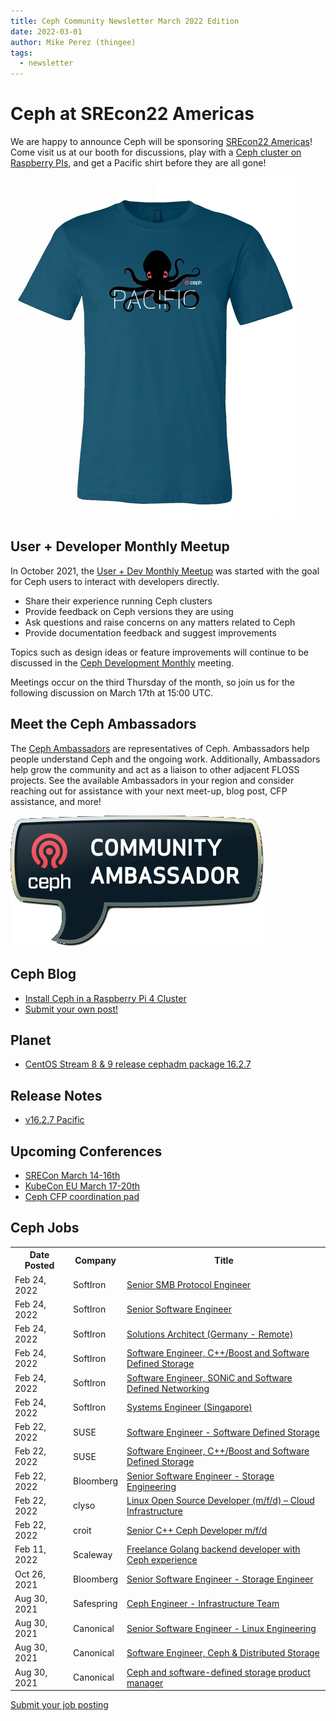 ```yaml
---
title: Ceph Community Newsletter March 2022 Edition
date: 2022-03-01
author: Mike Perez (thingee)
tags:
  - newsletter
---
```


# Ceph at SREcon22 Americas

We are happy to announce Ceph will be sponsoring [SREcon22 Americas](https://www.usenix.org/conference/srecon22americas)! Come visit us at our booth for discussions, play with a [Ceph cluster on Raspberry PIs](https://ceph.io/en/news/blog/2022/install-ceph-in-a-raspberrypi-4-cluster/), and get a Pacific shirt before they are all gone!

![Ceph Pacific release shirt](images/pacific-shirt.png)

## User + Developer Monthly Meetup

In October 2021, the [User + Dev Monthly Meetup](https://pad.ceph.com/p/ceph-user-dev-monthly-minutes) was started with the goal for Ceph users to interact with developers directly.

- Share their experience running Ceph clusters
- Provide feedback on Ceph versions they are using
- Ask questions and raise concerns on any matters related to Ceph
- Provide documentation feedback and suggest improvements

Topics such as design ideas or feature improvements will continue to be discussed in the [Ceph Development Monthly](https://tracker.ceph.com/projects/ceph/wiki/Planning) meeting.

Meetings occur on the third Thursday of the month, so join us for the following discussion on March 17th at 15:00 UTC.

## Meet the Ceph Ambassadors

The [Ceph Ambassadors](https://ceph.io/en/community/ambassadors/) are representatives of Ceph. Ambassadors help people understand Ceph and the ongoing work. Additionally, Ambassadors help grow the community and act as a liaison to other adjacent FLOSS projects. See the available Ambassadors in your region and consider reaching out for assistance with your next meet-up, blog post, CFP assistance, and more!

![Ceph Ambassadors](images/amassador-pin.png)

## Ceph Blog

- [Install Ceph in a Raspberry Pi 4 Cluster](https://ceph.io/en/news/blog/2022/install-ceph-in-a-raspberrypi-4-cluster/)
- [Submit your own post!](https://ceph.io/en/news/contribute)

## Planet

- [CentOS Stream 8 & 9 release cephadm package 16.2.7](https://blog.centos.org/2022/02/centos-community-newsletter-february-2022/)

## Release Notes

- [v16.2.7 Pacific](https://ceph.io/en/news/blog/2021/v16-2-7-pacific-released/)

## Upcoming Conferences

- [SRECon March 14-16th](https://www.usenix.org/srecon)
- [KubeCon EU March 17-20th](https://events.linuxfoundation.org/kubecon-cloudnativecon-europe)
- [Ceph CFP coordination pad](https://pad.ceph.com/p/cfp-coordination)

## Ceph Jobs

<table>
  <tr>
   <th>
   Date Posted
   </th>
   <th>
   Company
   </th>
   <th>
   Title
   </th>
   </tr>
   <td>Feb 24, 2022
   </td>
   <td>SoftIron
   </td>
   <td><a href="https://softiron.bamboohr.com/jobs/view.php?id=75&source=aWQ9MTU%3D">Senior SMB Protocol Engineer</a>
   </td>
  </tr>
  <tr>
   <td>Feb 24, 2022
   </td>
   <td>SoftIron
   </td>
   <td><a href="https://softiron.bamboohr.com/jobs/view.php?id=76&source=aWQ9MTU%3D">Senior Software Engineer</a>
   </td>
  </tr>
  <tr>
   <td>Feb 24, 2022
   </td>
   <td>SoftIron
   </td>
   <td><a href="https://softiron.bamboohr.com/jobs/view.php?id=70&source=aWQ9MTU%3D">Solutions Architect (Germany - Remote)</a>
   </td>
  </tr>
  <tr>
   <td>Feb 24, 2022
   </td>
   <td>SoftIron
   </td>
   <td><a href="https://softiron.bamboohr.com/jobs/view.php?id=69&source=aWQ9MTU%3D">Software Engineer, C++/Boost and Software Defined Storage</a>
   </td>
  </tr>
  <tr>
   <td>Feb 24, 2022
   </td>
   <td>SoftIron
   </td>
   <td><a href="https://softiron.bamboohr.com/jobs/view.php?id=68&source=aWQ9MTU%3D">Software Engineer, SONiC and Software Defined Networking</a>
   </td>
  </tr>
  <tr>
   <td>Feb 24, 2022
   </td>
   <td>SoftIron
   </td>
   <td><a href="https://softiron.bamboohr.com/jobs/view.php?id=59&source=aWQ9MTU%3D">Systems Engineer (Singapore)</a>
   </td>
  </tr>
  <tr>
   <td>Feb 22, 2022
   </td>
   <td>SUSE
   </td>
   <td><a href="https://jobs.suse.com/us/en/job/71002781/Software-Engineer-Software-Defined-Storage">Software Engineer - Software Defined Storage</a>
   </td>
  </tr>
  <tr>
   <td>Feb 22, 2022
   </td>
   <td>SUSE
   </td>
   <td><a href="https://jobs.suse.com/us/en/job/71002781/Software-Engineer-Software-Defined-Storage">Software Engineer, C++/Boost and Software Defined Storage</a>
   </td>
  </tr>
  <tr>
   <td>Feb 22, 2022
   </td>
   <td>Bloomberg
   </td>
   <td><a href="https://careers.bloomberg.com/job/detail/81144?qe=Senior+Software+Engineer+-+Storage+Engineering">Senior Software Engineer - Storage Engineering</a>
   </td>
  </tr>
  <tr>
   <td>Feb 22, 2022
   </td>
   <td>clyso
   </td>
   <td><a href="https://www.clyso.com/en/linux-open-source-developer/">Linux Open Source Developer (m/f/d) – Cloud Infrastructure</a>
   </td>
  </tr>
  <tr>
   <td>Feb 22, 2022
   </td>
   <td>croit
   </td>
   <td><a href="https://www.croit.io/career/ceph-developer">Senior C++ Ceph Developer m/f/d</a>
   </td>
  </tr>
  <tr>
   <td>Feb 11, 2022
   </td>
   <td>Scaleway
   </td>
   <td><a href="https://scaleway-25152556.hubspotpagebuilder.eu/freelance-golang-ceph">Freelance Golang backend developer with Ceph experience</a>
   </td>
  </tr>
  <tr>
   <td>Oct 26, 2021
   </td>
   <td>Bloomberg
   </td>
   <td><a href="https://careers.bloomberg.com/job/detail/81144?qe=Senior+Software+Engineer+-+Storage+Engineering">Senior Software Engineer - Storage Engineer</a>
   </td>
  </tr>
  <tr>
   <td>Aug 30, 2021
   </td>
   <td>Safespring
   </td>
   <td><a href="https://www.safespring.com/career/ceph-engineer/">Ceph Engineer - Infrastructure Team</a>
   </td>
  </tr>
  <tr>
   <td>Aug 30, 2021
   </td>
   <td>Canonical
   </td>
   <td><a href="https://canonical.com/careers/3326693/linux-engineering-open-source-remote">Senior Software Engineer - Linux Engineering</a>
   </td>
  </tr>
  <tr>
   <td>Aug 30, 2021
   </td>
   <td>Canonical
   </td>
   <td><a href="https://canonical.com/careers/1861978/software-engineer-ceph-and-distributed-storage-remote">Software Engineer, Ceph & Distributed Storage</a>
   </td>
  </tr>
  <tr>
   <td>Aug 30, 2021
   </td>
   <td>Canonical
   </td>
   <td><a href="https://canonical.com/careers/3039369/ceph-and-software-defined-storage-product-manager-remote">Ceph and software-defined storage product manager</a>
   </td>
  </tr>
</table>

[Submit your job posting](https://ceph.io/en/community/jobs/)
